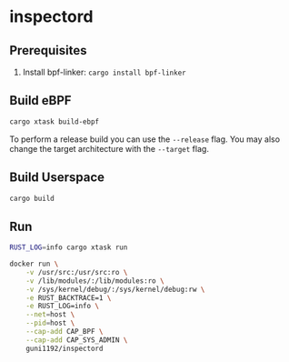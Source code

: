# inspectord

## Prerequisites

1. Install bpf-linker: `cargo install bpf-linker`

## Build eBPF

```bash
cargo xtask build-ebpf
```

To perform a release build you can use the `--release` flag.
You may also change the target architecture with the `--target` flag.

## Build Userspace

```bash
cargo build
```

## Run

```bash
RUST_LOG=info cargo xtask run
```

```bash
docker run \
    -v /usr/src:/usr/src:ro \
    -v /lib/modules/:/lib/modules:ro \
    -v /sys/kernel/debug/:/sys/kernel/debug:rw \
    -e RUST_BACKTRACE=1 \
    -e RUST_LOG=info \
    --net=host \
    --pid=host \
    --cap-add CAP_BPF \
    --cap-add CAP_SYS_ADMIN \
    guni1192/inspectord
```
